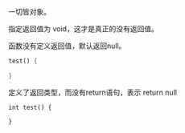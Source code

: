 
一切皆对象。

指定返回值为 void，这才是真正的没有返回值。

函数没有定义返回值，默认返回null。
```dart
test() {
  
}
```


定义了返回类型，而没有return语句，表示 return null
```
int test() {
  
}
```